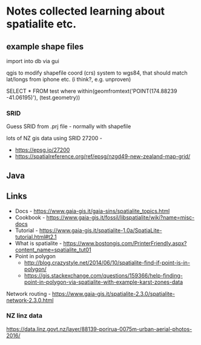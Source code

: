 # Notes collected learning about spatialite etc.


## example shape files

import into db via gui

qgis to modify shapefile coord (crs) system to wgs84, that should match lat/longs from iphone etc. (i think?, e.g. unproven)

SELECT * FROM test where within(geomfromtext('POINT(174.88239 -41.06195)'), (test.geometry))

### SRID

Guess SRID from .prj file - normally with shapefile

lots of NZ gis data using SRID 27200 - 

* https://epsg.io/27200
* https://spatialreference.org/ref/epsg/nzgd49-new-zealand-map-grid/

## Java


## Links

* Docs - https://www.gaia-gis.it/gaia-sins/spatialite_topics.html
* Cookbook - https://www.gaia-gis.it/fossil/libspatialite/wiki?name=misc-docs
* Tutorial - https://www.gaia-gis.it/spatialite-1.0a/SpatiaLite-tutorial.html#t2.1
* What is spatialite - https://www.bostongis.com/PrinterFriendly.aspx?content_name=spatialite_tut01
* Point in polygon 
  * http://blog.crazystyle.net/2014/06/10/spatialite-find-if-point-is-in-polygon/
  * https://gis.stackexchange.com/questions/159366/help-finding-point-in-polygon-via-spatialite-with-example-karst-zones-data
 
Network routing - https://www.gaia-gis.it/spatialite-2.3.0/spatialite-network-2.3.0.html
 
### NZ linz data 

https://data.linz.govt.nz/layer/88139-porirua-0075m-urban-aerial-photos-2016/
